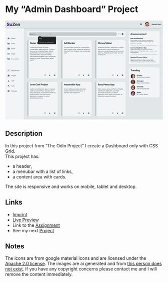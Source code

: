 # My “Admin Dashboard” Project
![preview gif](./media/prev.gif) 

## Description
In this project from “The Odin Project” I create a Dashboard only with CSS Grid. <br>
This project has:
- a header,
- a menubar with a list of links,
- a content area with cards.

The site is responsive and works on mobile, tablet and desktop.

## Links
- [Imprint](https://tomsoerr.github.io/#/impressum)
- [Live Preview](https://tomsoerr.github.io/odin-admin-dashboard/)
- Link to the [Assignment](https://www.theodinproject.com/lessons/node-path-intermediate-html-and-css-admin-dashboard)
- See my next [Project](https://github.com/TomSoerr/odin-library)

## Notes
The icons are from google material icons and are licensed under the [Apache 2.0 license](https://www.apache.org/licenses/LICENSE-2.0.html).
The images are ai generated and from [this person does not exist](https://thispersondoesnotexist.com).
If you have any copyright concerns please contact me and I will remove the content immediately.
